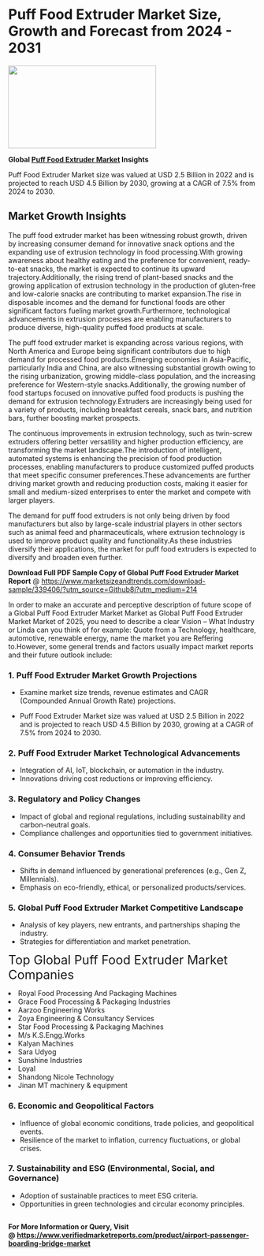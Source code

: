 <H1>Puff Food Extruder Market Size, Growth and Forecast from 2024 - 2031</H1><img class="aligncenter size-medium wp-image-584254" src="https://thirdeyenews.in/wp-content/uploads/2024/09/Global-Market-Research-300x168.jpeg" alt="" width="300" height="168" /><p><strong>Global&nbsp;<a href="https://www.marketsizeandtrends.com/download-sample/339406/?utm_source=Github8j?utm_medium=214">Puff Food Extruder Market</a> Insights</strong></p><p>Puff Food Extruder Market size was valued at USD 2.5 Billion in 2022 and is projected to reach USD 4.5 Billion by 2030, growing at a CAGR of 7.5% from 2024 to 2030.</p><p><h2>Market Growth Insights</h2> <p>The puff food extruder market has been witnessing robust growth, driven by increasing consumer demand for innovative snack options and the expanding use of extrusion technology in food processing.With growing awareness about healthy eating and the preference for convenient, ready-to-eat snacks, the market is expected to continue its upward trajectory.Additionally, the rising trend of plant-based snacks and the growing application of extrusion technology in the production of gluten-free and low-calorie snacks are contributing to market expansion.The rise in disposable incomes and the demand for functional foods are other significant factors fueling market growth.Furthermore, technological advancements in extrusion processes are enabling manufacturers to produce diverse, high-quality puffed food products at scale.</p> <p>The puff food extruder market is expanding across various regions, with North America and Europe being significant contributors due to high demand for processed food products.Emerging economies in Asia-Pacific, particularly India and China, are also witnessing substantial growth owing to the rising urbanization, growing middle-class population, and the increasing preference for Western-style snacks.Additionally, the growing number of food startups focused on innovative puffed food products is pushing the demand for extrusion technology.Extruders are increasingly being used for a variety of products, including breakfast cereals, snack bars, and nutrition bars, further boosting market prospects.</p> <p>The continuous improvements in extrusion technology, such as twin-screw extruders offering better versatility and higher production efficiency, are transforming the market landscape.The introduction of intelligent, automated systems is enhancing the precision of food production processes, enabling manufacturers to produce customized puffed products that meet specific consumer preferences.These advancements are further driving market growth and reducing production costs, making it easier for small and medium-sized enterprises to enter the market and compete with larger players.</p> <p>The demand for puff food extruders is not only being driven by food manufacturers but also by large-scale industrial players in other sectors such as animal feed and pharmaceuticals, where extrusion technology is used to improve product quality and functionality.As these industries diversify their applications, the market for puff food extruders is expected to diversify and broaden even further.</p> <p><span class=""><strong>Download Full PDF Sample Copy of Global Puff Food Extruder Market Report</strong> @ <a href="https://www.marketsizeandtrends.com/download-sample/339406/?utm_source=Github8j?utm_medium=214" target="_blank">https://www.marketsizeandtrends.com/download-sample/339406/?utm_source=Github8j?utm_medium=214</a></span></p><p>In order to make an accurate and perceptive description of future scope of a Global&nbsp;Puff Food Extruder Market Market as Global&nbsp;Puff Food Extruder Market Market of 2025, you need to describe a clear Vision &ndash; What Industry or Linda can you think of for example: Quote from a Technology, healthcare, automotive, renewable energy, name the market you are Reffering to.However, some general trends and factors usually impact market reports and their future outlook include:</p><h3>1.&nbsp;<strong>Puff Food Extruder Market Growth Projections</strong></h3><ul><li>Examine market size trends, revenue estimates and CAGR (Compounded Annual Growth Rate) projections.</li><li><p>Puff Food Extruder Market size was valued at USD 2.5 Billion in 2022 and is projected to reach USD 4.5 Billion by 2030, growing at a CAGR of 7.5% from 2024 to 2030.</p></li></ul><h3>2.&nbsp;<strong>Puff Food Extruder Market Technological Advancements</strong></h3><ul><li>Integration of AI, IoT, blockchain, or automation in the industry.</li><li>Innovations driving cost reductions or improving efficiency.</li></ul><h3>3.&nbsp;<strong>Regulatory and Policy Changes</strong></h3><ul><li>Impact of global and regional regulations, including sustainability and carbon-neutral goals.</li><li>Compliance challenges and opportunities tied to government initiatives.</li></ul><h3>4.&nbsp;<strong>Consumer Behavior Trends</strong></h3><ul><li>Shifts in demand influenced by generational preferences (e.g., Gen Z, Millennials).</li><li>Emphasis on eco-friendly, ethical, or personalized products/services.</li></ul><h3>5.&nbsp;<strong>Global Puff Food Extruder Market Competitive Landscape</strong></h3><ul><li>Analysis of key players, new entrants, and partnerships shaping the industry.</li><li>Strategies for differentiation and market penetration.</li></ul><p data-pm-slice="1 1 []"><span style="color: inherit; font-family: inherit; font-size: 25px;">Top Global Puff Food Extruder Market Companies</span></p><div class="" data-test-id=""><p><li>Royal Food Processing And Packaging Machines</li><li> Grace Food Processing & Packaging Industries</li><li> Aarzoo Engineering Works</li><li> Zoya Engineering & Consultancy Services</li><li> Star Food Processing & Packaging Machines</li><li> M/s K.S.Engg.Works</li><li> Kalyan Machines</li><li> Sara Udyog</li><li> Sunshine Industries</li><li> Loyal</li><li> Shandong Nicole Technology</li><li> Jinan MT machinery & equipment</li></p></div><h3>6.&nbsp;<strong>Economic and Geopolitical Factors</strong></h3><ul><li>Influence of global economic conditions, trade policies, and geopolitical events.</li><li>Resilience of the market to inflation, currency fluctuations, or global crises.</li></ul><h3>7.&nbsp;<strong>Sustainability and ESG (Environmental, Social, and Governance)</strong></h3><ul><li>Adoption of sustainable practices to meet ESG criteria.</li><li>Opportunities in green technologies and circular economy principles.</li></ul><h2><strong style="font-size: 14px;">For More Information or Query, Visit @&nbsp;</strong><a style="background-color: #ffffff; font-size: 14px;" href="https://www.marketsizeandtrends.com/report/puff-food-extruder-market/" target="_blank">https://www.verifiedmarketreports.com/product/airport-passenger-boarding-bridge-market</a></h2>